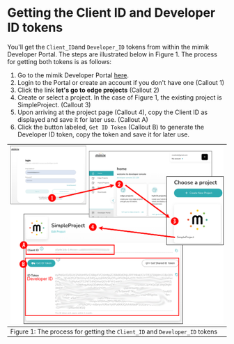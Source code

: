 # Getting the Client ID and Developer ID tokens

You'll get the `Client_ID`and `Developer_ID` tokens from within the mimik Developer Portal. The steps are illustrated below in Figure 1. The process for getting both tokens is as follows:

1. Go to the mimik Developer Portal [here](https://console.mimik.com/).
2. Login to the Portal or create an account if you don't have one (Callout 1)
3. Click the link **let's go to edge projects** (Callout 2)
4. Create or select a project. In the case of Figure 1, the existing project is SimpleProject. (Callout 3)
5. Upon arriving at the project page (Callout 4), copy the Client ID as displayed and save it for later use. (Callout A)
6. Click the button labeled, `Get ID Token` (Callout B) to generate the Developer ID token, copy the token and save it for later use. 


|![Getting ID Tokens](../images/console-process-01.png)|
|----|
|Figure 1: The process for getting the `Client_ID` and `Developer_ID` tokens|